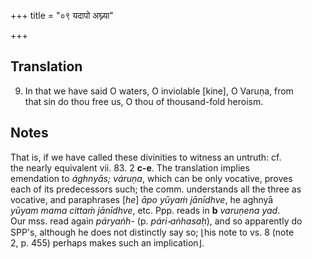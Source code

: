 +++
title = "०९ यदापो अघ्न्या"

+++
## Translation
9. In that we have said O waters, O inviolable \[kine\], O Varuṇa, from  
that sin do thou free us, O thou of thousand-fold heroism.

## Notes
That is, if we have called these divinities to witness an untruth: cf.  
the nearly equivalent vii. 83. 2 **c-e**. The translation implies  
emendation to *ághnyās;* *váruṇa*, which can be only vocative, proves  
each of its predecessors such; the comm. understands all the three as  
vocative, and paraphrases \[*he*\] *āpo yūyaṁ jānīdhve*, he aghnyā  
*yūyam mama cittaṁ jānīdhve*, etc. Ppp. reads in **b** *varuṇena yad*.  
Our mss. read again *páryaṅh-* (p. *pári॰aṅhasaḥ*), and so apparently do  
SPP's, although he does not distinctly say so; ⌊his note to vs. 8 (note  
2, p. 455) perhaps makes such an implication⌋.
